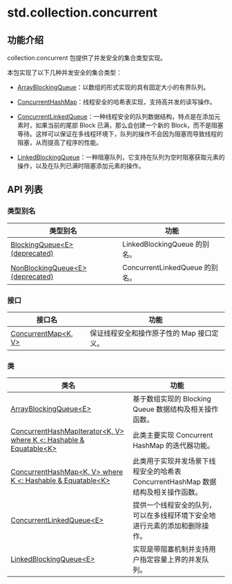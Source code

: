 
# std.collection.concurrent

## 功能介绍

collection.concurrent 包提供了并发安全的集合类型实现。

本包实现了以下几种并发安全的集合类型：

  * [ArrayBlockingQueue](https://docs.cangjie-lang.cn/docs/1.0.1/libs/std/collection_concurrent/collection_concurrent_package_api/collection_concurrent_class.html#class-arrayblockingqueuee)：以数组的形式实现的具有固定大小的有界队列。

  * [ConcurrentHashMap](https://docs.cangjie-lang.cn/docs/1.0.1/libs/std/collection_concurrent/collection_concurrent_package_api/collection_concurrent_class.html#class-concurrenthashmapk-v-where-k--hashable--equatablek)：线程安全的哈希表实现，支持高并发的读写操作。

  * [ConcurrentLinkedQueue](https://docs.cangjie-lang.cn/docs/1.0.1/libs/std/collection_concurrent/collection_concurrent_package_api/collection_concurrent_class.html#class-concurrentlinkedqueuee)：一种线程安全的队列数据结构，特点是在添加元素时，如果当前的尾部 Block 已满，那么会创建一个新的 Block，而不是阻塞等待。这样可以保证在多线程环境下，队列的操作不会因为阻塞而导致线程的阻塞，从而提高了程序的性能。

  * [LinkedBlockingQueue](https://docs.cangjie-lang.cn/docs/1.0.1/libs/std/collection_concurrent/collection_concurrent_package_api/collection_concurrent_class.html#class-linkedblockingqueuee)：一种阻塞队列，它支持在队列为空时阻塞获取元素的操作，以及在队列已满时阻塞添加元素的操作。

## API 列表

### 类型别名

类型别名| 功能  
---|---  
[BlockingQueue\<E\> \(deprecated\)](https://docs.cangjie-lang.cn/docs/1.0.1/libs/std/collection_concurrent/collection_concurrent_package_api/collection_concurrent_types.html#type-blockingqueuee-deprecated)| LinkedBlockingQueue 的别名。  
[NonBlockingQueue\<E\> \(deprecated\)](https://docs.cangjie-lang.cn/docs/1.0.1/libs/std/collection_concurrent/collection_concurrent_package_api/collection_concurrent_types.html#type-nonblockingqueuee-deprecated)| ConcurrentLinkedQueue 的别名。  
  
### 接口

接口名| 功能  
---|---  
[ConcurrentMap\<K, V\>](https://docs.cangjie-lang.cn/docs/1.0.1/libs/std/collection_concurrent/collection_concurrent_package_api/collection_concurrent_interface.html#interface-concurrentmapk-v)| 保证线程安全和操作原子性的 Map 接口定义。  
  
### 类

类名| 功能  
---|---  
[ArrayBlockingQueue\<E\>](https://docs.cangjie-lang.cn/docs/1.0.1/libs/std/collection_concurrent/collection_concurrent_package_api/collection_concurrent_class.html#class-arrayblockingqueuee)| 基于数组实现的 Blocking Queue 数据结构及相关操作函数。  
[ConcurrentHashMapIterator\<K, V\> where K \<: Hashable & Equatable\<K\>](https://docs.cangjie-lang.cn/docs/1.0.1/libs/std/collection_concurrent/collection_concurrent_package_api/collection_concurrent_class.html#class-concurrenthashmapiteratork-v-where-k--hashable--equatablek)| 此类主要实现 Concurrent HashMap 的迭代器功能。  
[ConcurrentHashMap\<K, V\> where K \<: Hashable & Equatable\<K\>](https://docs.cangjie-lang.cn/docs/1.0.1/libs/std/collection_concurrent/collection_concurrent_package_api/collection_concurrent_class.html#class-concurrenthashmapk-v-where-k--hashable--equatablek)| 此类用于实现并发场景下线程安全的哈希表 ConcurrentHashMap 数据结构及相关操作函数。  
[ConcurrentLinkedQueue\<E\>](https://docs.cangjie-lang.cn/docs/1.0.1/libs/std/collection_concurrent/collection_concurrent_package_api/collection_concurrent_class.html#class-concurrentlinkedqueuee)| 提供一个线程安全的队列，可以在多线程环境下安全地进行元素的添加和删除操作。  
[LinkedBlockingQueue\<E\>](https://docs.cangjie-lang.cn/docs/1.0.1/libs/std/collection_concurrent/collection_concurrent_package_api/collection_concurrent_class.html#class-linkedblockingqueuee)| 实现是带阻塞机制并支持用户指定容量上界的并发队列。